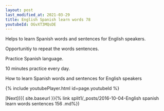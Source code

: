 ```yaml
---
layout: post
last_modified_at: 2021-03-29
title: English Spanish learn words 78 
youtubeId: OGvXT3MQsDE
---
```

 
 
Helps to learn Spanish words and sentences for English speakers.

Opportunitiy to repeat the words sentences. 

Practice Spanish language. 
 
10 minutes practice every day. 
 
How to learn Spanish words and sentences for English speakers 
 
{% include youtubePlayer.html id=page.youtubeId %}
 
 
[Next]({{ site.baseurl }}{% link  split1/_posts/2016-10-04-English spanish learn words sentences 156 .md%})
 
